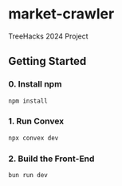 # market-crawler

TreeHacks 2024 Project

## Getting Started

### 0. Install npm

```bash
npm install
```

### 1. Run Convex

```bash
npx convex dev 
```

### 2. Build the Front-End

```bash
bun run dev
```
